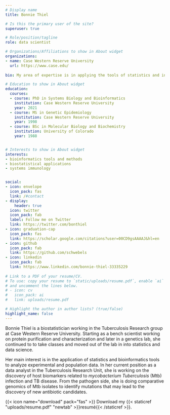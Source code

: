 ```yaml
---
# Display name
title: Bonnie Thiel

# Is this the primary user of the site?
superuser: true

# Role/position/tagline
role: data scientist

# Organizations/Affiliations to show in About widget
organizations:
- name: Case Western Reserve University
  url: https://www.case.edu/
  
bio: My area of expertise is in applying the tools of statistics and informatics to study problems in biology and medicine. 

# Education to show in About widget
education:
  courses:
  - course: PhD in Systems Biology and Bioinformatics
    institution: Case Western Reserve University
    year: 2021
  - course: MS in Genetic Epidemiology
    institution: Case Western Reserve University
    year: 1998
  - course: BSc in Molecular Biology and Biochemistry
    institution: University of Colorado
    year: 1988


# Interests to show in About widget
interests:
- bioinformatics tools and methods
- biostatistical applications
- systems immunology 


social:
- icon: envelope
  icon_pack: fas
  link: /#contact
- display:
    header: true
  icon: twitter
  icon_pack: fab
  label: Follow me on Twitter
  link: https://twitter.com/bonthiel
- icon: graduation-cap
  icon_pack: fas
  link: https://scholar.google.com/citations?user=00CD9gsAAAAJ&hl=en
- icon: github
  icon_pack: fab
  link: https://github.com/schwebels
- icon: linkedin
  icon_pack: fab
  link: https://www.linkedin.com/bonnie-thiel-33335229
  
# Link to a PDF of your resume/CV.
# To use: copy your resume to `static/uploads/resume.pdf`, enable `ai` icons in `params.toml`, 
# and uncomment the lines below.
# - icon: cv
#   icon_pack: ai
#   link: uploads/resume.pdf

# Highlight the author in author lists? (true/false)
highlight_name: false
---
```


Bonnie Thiel is a biostatistician working in the Tuberculosis Research group at Case Western Reserve University. Starting as a bench scientist working on protein purification and characterization and later in a genetics lab, she continued to to take classes and moved out of the lab in into statistics and data science. 
 
Her main interest is in the application of statistics and bioinformatics tools to analyze experimental and population data. In her current position as a data analyst in the Tuberculosis Research Unit, she is working on the discovery of host biomarkers related to *mycobacterium Tuberculosis* (Mtb) infection and TB disease. From the pathogen side, she is doing comparative genomics of Mtb isolates to identify mutations that may lead to the discovery of new antibiotic candidates.

{{< icon name="download" pack="fas" >}} Download my {{< staticref "uploads/resume.pdf" "newtab" >}}resumé{{< /staticref >}}.
